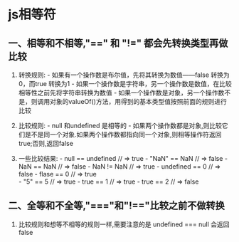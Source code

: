 js相等符
==========

一、相等和不相等,"==" 和 "!=" 都会先转换类型再做比较
-----------------------------------------------------

  1. 转换规则:
    - 如果有一个操作数是布尔值，先将其转换为数值——false 转换为0，而true 转换为1
    - 如果一个操作数是字符串，另一个操作数是数值，在比较相等性之前先将字符串转换为数值
    - 如果一个操作数是对象，另一个操作数不是，则调用对象的valueOf()方法，用得到的基本类型值按照前面的规则进行比较
    
  2. 比较规则:
    - null 和undefined 是相等的
    - 如果两个操作数都是对象,则比较它们是不是同一个对象.如果两个操作数都指向同一个对象,则相等操作符返回true;否则,返回false
 
  3. 一些比较结果:
    - null == undefined    // => true
    - "NaN" == NaN         // => false
    - NaN == NaN           // => false
    - NaN != NaN           // => true
    - undefined == 0       // => false
    - flase == 0           // => true  
    - "5" == 5             // => true
    - true == 1            // => true
    - true == 2            // => false

二、全等和不全等,"==="和"!=="比较之前不做转换
-----------------------------------------------

 1. 比较规则和想等不相等的规则一样,需要注意的是 undefined === null 会返回false

  
       
 
